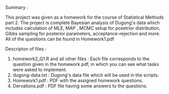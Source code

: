 Summary : 

This project was given as a homework for the course of Statistical Methods part 2. The project is complete Bayesian analysis of Dugong's data which includes calculation of MLE, MAP , MCMC setup for posetrior distribution, Gibbs sampling for posterior parameters, acceptance-rejection and more. All of the questions can be found in Homework1.pdf


Descripton of files : 

1. homework2_Q1.R and all other files : Each file corresponds to the question given in the homework pdf, in which you can see what tasks were asked to implement. 
2. dugong-data.txt : Dugong's data file which will be used in the scripts. 
3. Homework1.pdf : PDF with the assigned homework questions. 
4. Dervations.pdf : PDF file having some answers to the questions. 

